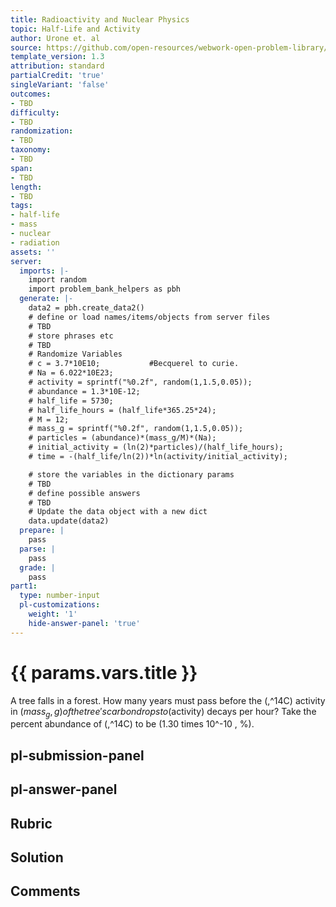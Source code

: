 ```yaml
---
title: Radioactivity and Nuclear Physics
topic: Half-Life and Activity
author: Urone et. al
source: https://github.com/open-resources/webwork-open-problem-library/tree/master/Contrib/BrockPhysics/College_Physics_Urone/31.Radioactivity_and_Nuclear_Physics/31-05.Half-Life_and_Activity/NU_U17-31-05-011.pg
template_version: 1.3
attribution: standard
partialCredit: 'true'
singleVariant: 'false'
outcomes:
- TBD
difficulty:
- TBD
randomization:
- TBD
taxonomy:
- TBD
span:
- TBD
length:
- TBD
tags:
- half-life
- mass
- nuclear
- radiation
assets: ''
server:
  imports: |-
    import random
    import problem_bank_helpers as pbh
  generate: |-
    data2 = pbh.create_data2()
    # define or load names/items/objects from server files
    # TBD
    # store phrases etc
    # TBD
    # Randomize Variables
    # c = 3.7*10E10;           #Becquerel to curie.
    # Na = 6.022*10E23;
    # activity = sprintf("%0.2f", random(1,1.5,0.05));
    # abundance = 1.3*10E-12;
    # half_life = 5730;
    # half_life_hours = (half_life*365.25*24);
    # M = 12;
    # mass_g = sprintf("%0.2f", random(1,1.5,0.05));
    # particles = (abundance)*(mass_g/M)*(Na);
    # initial_activity = (ln(2)*particles)/(half_life_hours);
    # time = -(half_life/ln(2))*ln(activity/initial_activity);

    # store the variables in the dictionary params
    # TBD
    # define possible answers
    # TBD
    # Update the data object with a new dict
    data.update(data2)
  prepare: |
    pass
  parse: |
    pass
  grade: |
    pass
part1:
  type: number-input
  pl-customizations:
    weight: '1'
    hide-answer-panel: 'true'
---
```


# {{ params.vars.title }} 


A tree falls in a forest. How many years must pass before the (,^14C) activity in ($mass_g , g) of the tree's carbon drops to ($activity) decays per hour? Take the percent abundance of (,^14C) to be (1.30 times 10^-10 , %).


## pl-submission-panel 


## pl-answer-panel 


## Rubric 


## Solution 


## Comments 


